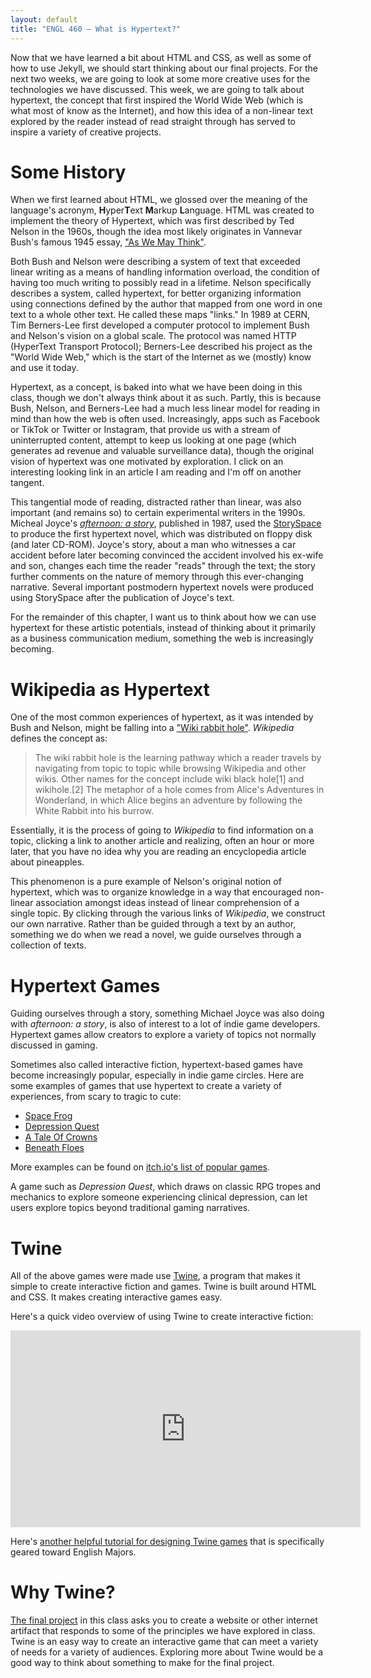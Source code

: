 ```yaml
---
layout: default
title: "ENGL 460 – What is Hypertext?"
---
```


Now that we have learned a bit about HTML and CSS, as well as some of how to use Jekyll, we should start thinking about our final projects. For the next two weeks, we are going to look at some more creative uses for the technologies we have discussed. This week, we are going to talk about hypertext, the concept that first inspired the World Wide Web (which is what most of know as the Internet), and how this idea of a non-linear text explored by the reader instead of read straight through has served to inspire a variety of creative projects.

# Some History

When we first learned about HTML, we glossed over the meaning of the language's acronym, **H**yper**T**ext **M**arkup **L**anguage. HTML was created to implement the theory of Hypertext, which was first described by Ted Nelson in the 1960s, though the idea most likely originates in Vannevar Bush's famous 1945 essay, ["As We May Think"](https://www.theatlantic.com/magazine/archive/1945/07/as-we-may-think/303881/).

Both Bush and Nelson were describing a system of text that exceeded linear writing as a means of handling information overload, the condition of having too much writing to possibly read in a lifetime. Nelson specifically describes a system, called hypertext, for better organizing information using connections defined by the author that mapped from one word in one text to a whole other text. He called these maps "links." In 1989 at CERN, Tim Berners-Lee first developed a computer protocol to implement Bush and Nelson's vision on a global scale. The protocol was named HTTP (HyperText Transport Protocol); Berners-Lee described his project as the "World Wide Web," which is the start of the Internet as we (mostly) know and use it today.

Hypertext, as a concept, is baked into what we have been doing in this class, though we don't always think about it as such. Partly, this is because Bush, Nelson, and Berners-Lee had a much less linear model for reading in mind than how the web is often used. Increasingly, apps such as Facebook or TikTok or Twitter or Instagram, that provide us with a stream of uninterrupted content, attempt to keep us looking at one page (which generates ad revenue and valuable surveillance data), though the original vision of hypertext was one motivated by exploration. I click on an interesting looking link in an article I am reading and I'm off on another tangent.

This tangential mode of reading, distracted rather than linear, was also important (and remains so) to certain experimental writers in the 1990s. Micheal Joyce's [*afternoon: a story*](https://en.wikipedia.org/wiki/Afternoon,_a_story), published in 1987, used the [StorySpace](https://en.wikipedia.org/wiki/Storyspace) to produce the first hypertext novel, which was distributed on floppy disk (and later CD-ROM). Joyce's story, about a man who witnesses a car accident before later becoming convinced the accident involved his ex-wife and son, changes each time the reader "reads" through the text; the story further comments on the nature of memory through this ever-changing narrative. Several important postmodern hypertext novels were produced using StorySpace after the publication of Joyce's text.

For the remainder of this chapter, I want us to think about how we can use hypertext for these artistic potentials, instead of thinking about it primarily as a business communication medium, something the web is increasingly becoming.

# Wikipedia as Hypertext

One of the most common experiences of hypertext, as it was intended by Bush and Nelson, might be falling into a ["Wiki rabbit hole"](https://en.wikipedia.org/wiki/Wiki_rabbit_hole). *Wikipedia* defines the concept as:

> The wiki rabbit hole is the learning pathway which a reader travels by navigating from topic to topic while browsing Wikipedia and other wikis. Other names for the concept include wiki black hole[1] and wikihole.[2] The metaphor of a hole comes from Alice's Adventures in Wonderland, in which Alice begins an adventure by following the White Rabbit into his burrow.

Essentially, it is the process of going to *Wikipedia* to find information on a topic, clicking a link to another article and realizing, often an hour or more later, that you have no idea why you are reading an encyclopedia article about pineapples.

This phenomenon is a pure example of Nelson's original notion of hypertext, which was to organize knowledge in a way that encouraged non-linear association amongst ideas instead of linear comprehension of a single topic. By clicking through the various links of *Wikipedia*, we construct our own narrative. Rather than be guided through a text by an author, something we do when we read a novel, we guide ourselves through a collection of texts.

# Hypertext Games

Guiding ourselves through a story, something Michael Joyce was also doing with *afternoon: a story*, is also of interest to a lot of indie game developers. Hypertext games allow creators to explore a variety of topics not normally discussed in gaming.

Sometimes also called interactive fiction, hypertext-based games have become increasingly popular, especially in indie game circles. Here are some examples of games that use hypertext to create a variety of experiences, from scary to tragic to cute:

* [Space Frog](https://npckc.itch.io/space-frog)
* [Depression Quest](http://www.depressionquest.com/dqfinal.html)
* [A Tale Of Crowns](https://cherrypistol.itch.io/a-tale-of-crowns)
* [Beneath Floes](https://bravemule.itch.io/beneathfloes)

More examples can be found on [itch.io's list of popular games](https://itch.io/games/made-with-twine).

A game such as *Depression Quest*, which draws on classic RPG tropes and mechanics to explore someone experiencing clinical depression, can let users explore topics beyond traditional gaming narratives.

# Twine

All of the above games were made use [Twine](https://twinery.org/), a program that makes it simple to create interactive fiction and games. Twine is built around HTML and CSS. It makes creating interactive games easy.

Here's a quick video overview of using Twine to create interactive fiction:

<p class="text-center"><iframe width="560" height="315" src="https://www.youtube.com/embed/ZnARX2ToqYc" frameborder="0" allow="accelerometer; autoplay; clipboard-write; encrypted-media; gyroscope; picture-in-picture" allowfullscreen></iframe></p>

Here's [another helpful tutorial for designing Twine games](http://www.adamhammond.com/twineguide/) that is specifically geared toward English Majors.

# Why Twine?

[The final project](../engl460fall2020.html#final-project) in this class asks you to create a website or other internet artifact that responds to some of the principles we have explored in class. Twine is an easy way to create an interactive game that can meet a variety of needs for a variety of audiences. Exploring more about Twine would be a good way to think about something to make for the final project.
